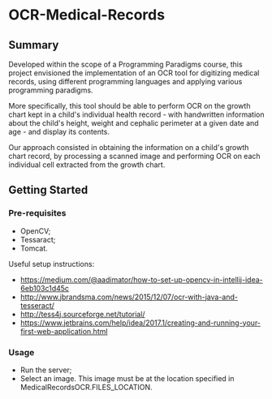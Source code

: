 # OCR-Medical-Records

## Summary

Developed within the scope of a Programming Paradigms course, this project envisioned the implementation of an OCR tool for digitizing medical records, using different programming languages and applying various programming paradigms.

More specifically, this tool should be able to perform OCR on the growth chart kept in a child's individual health record - with handwritten information about the child's height, weight and cephalic perimeter at a given date and age - and display its contents.

Our approach consisted in obtaining the information on a child's growth chart record, by processing a scanned image and performing OCR on each individual cell extracted from the growth chart.

## Getting Started

### Pre-requisites


* OpenCV;
* Tessaract;
* Tomcat.

Useful setup instructions:
* https://medium.com/@aadimator/how-to-set-up-opencv-in-intellij-idea-6eb103c1d45c
* http://www.jbrandsma.com/news/2015/12/07/ocr-with-java-and-tesseract/
* http://tess4j.sourceforge.net/tutorial/
* https://www.jetbrains.com/help/idea/2017.1/creating-and-running-your-first-web-application.html

### Usage

* Run the server;
* Select an image. This image must be at the location specified in MedicalRecordsOCR.FILES_LOCATION.
